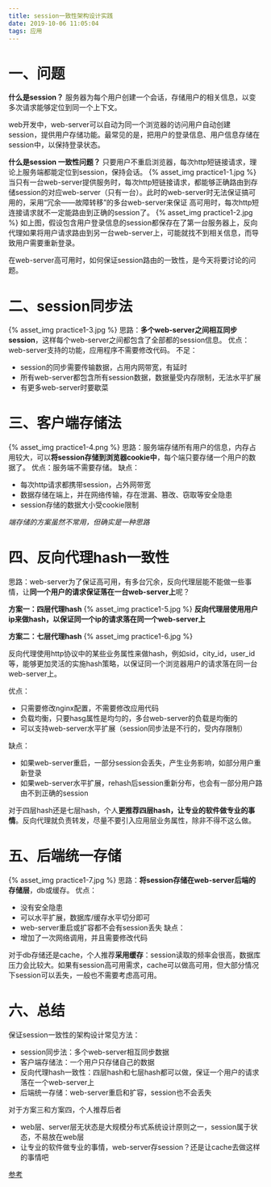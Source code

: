 ```yaml
---
title: session一致性架构设计实践
date: 2019-10-06 11:05:04
tags: 应用
---
```


# 一、问题
**什么是session？**
服务器为每个用户创建一个会话，存储用户的相关信息，以变多次请求能够定位到同一个上下文。

web开发中，web-server可以自动为同一个浏览器的访问用户自动创建session，提供用户存储功能。最常见的是，把用户的登录信息、用户信息存储在session中，以保持登录状态。

**什么是session 一致性问题？**
只要用户不重启浏览器，每次http短链接请求，理论上服务端都能定位到session，保持会话。
{% asset_img practice1-1.jpg %}
当只有一台web-server提供服务时，每次http短链接请求，都能够正确路由到存储session的对应web-server（只有一台）。此时的web-server时无法保证搞可用的，采用“冗余——故障转移”的多台web-server来保证
高可用时，每次http短连接请求就不一定能路由到正确的session了。
{% asset_img practice1-2.jpg %}
如上图，假设包含用户登录信息的session都保存在了第一台服务器上，反向代理如果将用户请求路由到另一台web-server上，可能就找不到相关信息，而导致用户需要重新登录。

在web-server高可用时，如何保证session路由的一致性，是今天将要讨论的问题。

# 二、session同步法
{% asset_img practice1-3.jpg %}
思路：**多个web-server之间相互同步session**，这样每个web-server之间都包含了全部都的session信息。
优点：web-server支持的功能，应用程序不需要修改代码。
不足：
+ session的同步需要传输数据，占用内网带宽，有延时
+ 所有web-server都包含所有session数据，数据量受内存限制，无法水平扩展
+ 有更多web-server时要歇菜

# 三、客户端存储法
{% asset_img practice1-4.png %}
思路：服务端存储所有用户的信息，内存占用较大，可以**将session存储到浏览器cookie中**，每个端只要存储一个用户的数据了。
优点：服务端不需要存储。
缺点：
+ 每次http请求都携带session，占外网带宽
+ 数据存储在端上，并在网络传输，存在泄漏、篡改、窃取等安全隐患
+ session存储的数据大小受cookie限制

*端存储的方案虽然不常用，但确实是一种思路*

# 四、反向代理hash一致性

思路：web-server为了保证高可用，有多台冗余，反向代理层能不能做一些事情，让**同一个用户的请求保证落在一台web-server上**呢？

**方案一：四层代理hash**
{% asset_img practice1-5.jpg %}
**反向代理层使用用户ip来做hash，以保证同一个ip的请求落在同一个web-server上**

**方案二：七层代理hash**
{% asset_img practice1-6.jpg %}

反向代理使用http协议中的某些业务属性来做hash，例如sid，city_id，user_id等，能够更加灵活的实施hash策略，以保证同一个浏览器用户的请求落在同一台web-server上。

优点：
+ 只需要修改nginx配置，不需要修改应用代码
+ 负载均衡，只要hasg属性是均匀的，多台web-server的负载是均衡的
+ 可以支持web-server水平扩展（session同步法是不行的，受内存限制）

缺点：
+ 如果web-server重启，一部分session会丢失，产生业务影响，如部分用户重新登录
+ 如果web-server水平扩展，rehash后session重新分布，也会有一部分用户路由不到正确的session

对于四层hash还是七层hash，个人**更推荐四层hash，让专业的软件做专业的事情**。反向代理就负责转发，尽量不要引入应用层业务属性，除非不得不这么做。

# 五、后端统一存储
{% asset_img practice1-7.jpg %}
思路：**将session存储在web-server后端的存储层**，db或缓存。
优点：
+ 没有安全隐患
+ 可以水平扩展，数据库/缓存水平切分即可
+ web-server重启或扩容都不会有session丢失
缺点：
+ 增加了一次网络调用，并且需要修改代码

对于db存储还是cache，个人推荐**采用缓存**：session读取的频率会很高，数据库压力会比较大。如果有session高可用需求，cache可以做高可用，但大部分情况下session可以丢失，一般也不需要考虑高可用。

# 六、总结

保证session一致性的架构设计常见方法：
+ session同步法：多个web-server相互同步数据
+ 客户端存储法：一个用户只存储自己的数据
+ 反向代理hash一致性：四层hash和七层hash都可以做，保证一个用户的请求落在一个web-server上
+ 后端统一存储：web-server重启和扩容，session也不会丢失

对于方案三和方案四，个人推荐后者
+ web层、server层无状态是大规模分布式系统设计原则之一，session属于状态，不易放在web层
+ 让专业的软件做专业的事情，web-server存session？还是让cache去做这样的事情吧


[参考](http://mp.weixin.qq.com/s?__biz=MjM5ODYxMDA5OQ==&mid=2651960128&idx=1&sn=8e0e409b10ab9db549432af461385314&chksm=bd2d069c8a5a8f8ab5cdee602d4062bbdbb25da290668515d36682afa854e374d2a5ff02004b&scene=21#wechat_redirect)